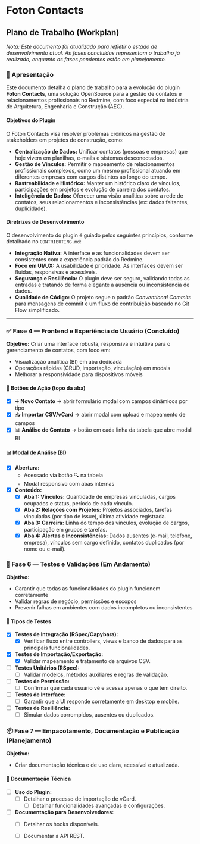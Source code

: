 # Foton Contacts

## Plano de Trabalho (Workplan)

*Nota: Este documento foi atualizado para refletir o estado de desenvolvimento atual. As fases concluídas representam o trabalho já realizado, enquanto as fases pendentes estão em planejamento.*

### 🧭 Apresentação

Este documento detalha o plano de trabalho para a evolução do plugin **Foton Contacts**, uma solução OpenSource para a gestão de contatos e relacionamentos profissionais no Redmine, com foco especial na indústria de Arquitetura, Engenharia e Construção (AEC).

#### Objetivos do Plugin

O Foton Contacts visa resolver problemas crônicos na gestão de stakeholders em projetos de construção, como:

- **Centralização de Dados:** Unificar contatos (pessoas e empresas) que hoje vivem em planilhas, e-mails e sistemas desconectados.
- **Gestão de Vínculos:** Permitir o mapeamento de relacionamentos profissionais complexos, como um mesmo profissional atuando em diferentes empresas com cargos distintos ao longo do tempo.
- **Rastreabilidade e Histórico:** Manter um histórico claro de vínculos, participações em projetos e evolução de carreira dos contatos.
- **Inteligência de Dados:** Oferecer uma visão analítica sobre a rede de contatos, seus relacionamentos e inconsistências (ex: dados faltantes, duplicidade).

#### Diretrizes de Desenvolvimento

O desenvolvimento do plugin é guiado pelos seguintes princípios, conforme detalhado no `CONTRIBUTING.md`:

- **Integração Nativa:** A interface e as funcionalidades devem ser consistentes com a experiência padrão do Redmine.
- **Foco em UI/UX:** A usabilidade é prioridade. As interfaces devem ser fluidas, responsivas e acessíveis.
- **Segurança e Resiliência:** O plugin deve ser seguro, validando todas as entradas e tratando de forma elegante a ausência ou inconsistência de dados.
- **Qualidade de Código:** O projeto segue o padrão *Conventional Commits* para mensagens de commit e um fluxo de contribuição baseado no Git Flow simplificado.

---

### ✅ Fase 4 — Frontend e Experiência do Usuário (Concluído)

**Objetivo:** Criar uma interface robusta, responsiva e intuitiva para o gerenciamento de contatos, com foco em:

- Visualização analítica (BI) em aba dedicada
- Operações rápidas (CRUD, importação, vinculação) em modais
- Melhorar a responsividade para dispositivos móveis

#### 🔘 Botões de Ação (topo da aba)

- [x] ➕ **Novo Contato** → abrir formulário modal com campos dinâmicos por tipo
- [x] 📥 **Importar CSV/vCard** → abrir modal com upload e mapeamento de campos
- [x] 📊 **Análise de Contato** → botão em cada linha da tabela que abre modal BI

#### 📊 Modal de Análise (BI)

- [x] **Abertura:**
  - Acessado via botão 🔍 na tabela
  - Modal responsivo com abas internas
- [x] **Conteúdo:**
  - [x] **Aba 1: Vínculos:** Quantidade de empresas vinculadas, cargos ocupados e status, período de cada vínculo.
  - [x] **Aba 2: Relações com Projetos:** Projetos associados, tarefas vinculadas (por tipo de issue), última atividade registrada.
  - [x] **Aba 3: Carreira:** Linha do tempo dos vínculos, evolução de cargos, participação em grupos e tarefas.
  - [x] **Aba 4: Alertas e Inconsistências:** Dados ausentes (e-mail, telefone, empresa), vínculos sem cargo definido, contatos duplicados (por nome ou e-mail).

### 🧪 Fase 6 — Testes e Validações (Em Andamento)

**Objetivo:**

- Garantir que todas as funcionalidades do plugin funcionem corretamente
- Validar regras de negócio, permissões e escopos
- Prevenir falhas em ambientes com dados incompletos ou inconsistentes

#### 🧱 Tipos de Testes

- [x] **Testes de Integração (RSpec/Capybara):**
  - [x] Verificar fluxo entre controllers, views e banco de dados para as principais funcionalidades.
- [x] **Testes de Importação/Exportação:**
  - [x] Validar mapeamento e tratamento de arquivos CSV.
- [ ] **Testes Unitários (RSpec):**
  - [ ] Validar modelos, métodos auxiliares e regras de validação.
- [ ] **Testes de Permissão:**
  - [ ] Confirmar que cada usuário vê e acessa apenas o que tem direito.
- [ ] **Testes de Interface:**
  - [ ] Garantir que a UI responde corretamente em desktop e mobile.
- [ ] **Testes de Resiliência:**
  - [ ] Simular dados corrompidos, ausentes ou duplicados.

### 📦 Fase 7 — Empacotamento, Documentação e Publicação (Planejamento)

**Objetivo:**

- Criar documentação técnica e de uso clara, acessível e atualizada.

#### 📘 Documentação Técnica

- [ ] **Uso do Plugin:**
  - [ ] Detalhar o processo de importação de vCard.
    - [ ] Detalhar funcionalidades avançadas e configurações.
- [ ] **Documentação para Desenvolvedores:**
  - [ ] Detalhar os hooks disponíveis.
  - [ ] Documentar a API REST.
  